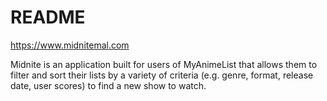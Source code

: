 # README

https://www.midnitemal.com

Midnite is an application built for users of MyAnimeList that allows them to filter and sort their lists by a variety of criteria (e.g. genre, format, release date, user scores) to find a new show to watch.
